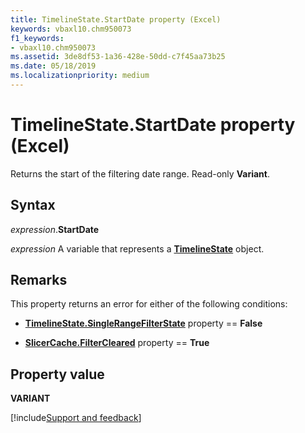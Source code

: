 ```yaml
---
title: TimelineState.StartDate property (Excel)
keywords: vbaxl10.chm950073
f1_keywords:
- vbaxl10.chm950073
ms.assetid: 3de8df53-1a36-428e-50dd-c7f45aa73b25
ms.date: 05/18/2019
ms.localizationpriority: medium
---
```



# TimelineState.StartDate property (Excel)

Returns the start of the filtering date range. Read-only **Variant**.


## Syntax

_expression_.**StartDate**

_expression_ A variable that represents a **[TimelineState](Excel.TimelineState.md)** object.


## Remarks

This property returns an error for either of the following conditions:

- **[TimelineState.SingleRangeFilterState](Excel.timelinestate.singlerangefilterstate.md)** property == **False**
    
- **[SlicerCache.FilterCleared](Excel.slicercache.filtercleared.md)** property == **True**


## Property value

**VARIANT**




[!include[Support and feedback](~/includes/feedback-boilerplate.md)]